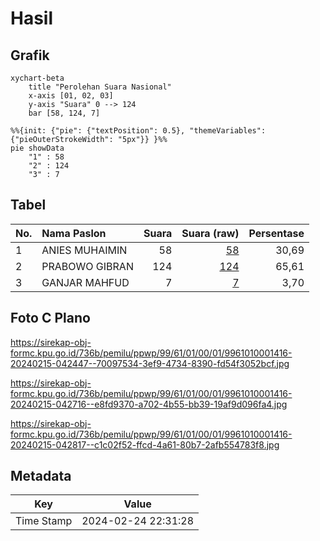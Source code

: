 # Hasil

## Grafik

```mermaid
xychart-beta
    title "Perolehan Suara Nasional"
    x-axis [01, 02, 03]
    y-axis "Suara" 0 --> 124
    bar [58, 124, 7]
```

```mermaid
%%{init: {"pie": {"textPosition": 0.5}, "themeVariables": {"pieOuterStrokeWidth": "5px"}} }%%
pie showData
    "1" : 58
    "2" : 124
    "3" : 7
```

## Tabel

| No. | Nama Paslon    | Suara | Suara (raw) | Persentase |
|:--- |:-------------- | -----:| -----------:| ----------:|
| 1   | ANIES MUHAIMIN | 58    | [58][p-1]   | 30,69      |
| 2   | PRABOWO GIBRAN | 124   | [124][p-2]  | 65,61      |
| 3   | GANJAR MAHFUD  | 7     | [7][p-3]    | 3,70       |


[p-1]: https://github.com/gigit-pemilu/pemilu-2024/blob/main/pilpres/hitung-suara/sub/99-luar-negeri/sub/61-kota-kinabalu-malaysia/sub/01-kota-kinabalu-malaysia/sub/0001-kota-kinabalu-malaysia/sub/416-ksk-405/sub/paslon-1.txt
[p-2]: https://github.com/gigit-pemilu/pemilu-2024/blob/main/pilpres/hitung-suara/sub/99-luar-negeri/sub/61-kota-kinabalu-malaysia/sub/01-kota-kinabalu-malaysia/sub/0001-kota-kinabalu-malaysia/sub/416-ksk-405/sub/paslon-2.txt
[p-3]: https://github.com/gigit-pemilu/pemilu-2024/blob/main/pilpres/hitung-suara/sub/99-luar-negeri/sub/61-kota-kinabalu-malaysia/sub/01-kota-kinabalu-malaysia/sub/0001-kota-kinabalu-malaysia/sub/416-ksk-405/sub/paslon-3.txt

## Foto C Plano

https://sirekap-obj-formc.kpu.go.id/736b/pemilu/ppwp/99/61/01/00/01/9961010001416-20240215-042447--70097534-3ef9-4734-8390-fd54f3052bcf.jpg

https://sirekap-obj-formc.kpu.go.id/736b/pemilu/ppwp/99/61/01/00/01/9961010001416-20240215-042716--e8fd9370-a702-4b55-bb39-19af9d096fa4.jpg

https://sirekap-obj-formc.kpu.go.id/736b/pemilu/ppwp/99/61/01/00/01/9961010001416-20240215-042817--c1c02f52-ffcd-4a61-80b7-2afb554783f8.jpg


## Metadata

| Key        | Value               |
| ---------- | ------------------- |
| Time Stamp | 2024-02-24 22:31:28 |



